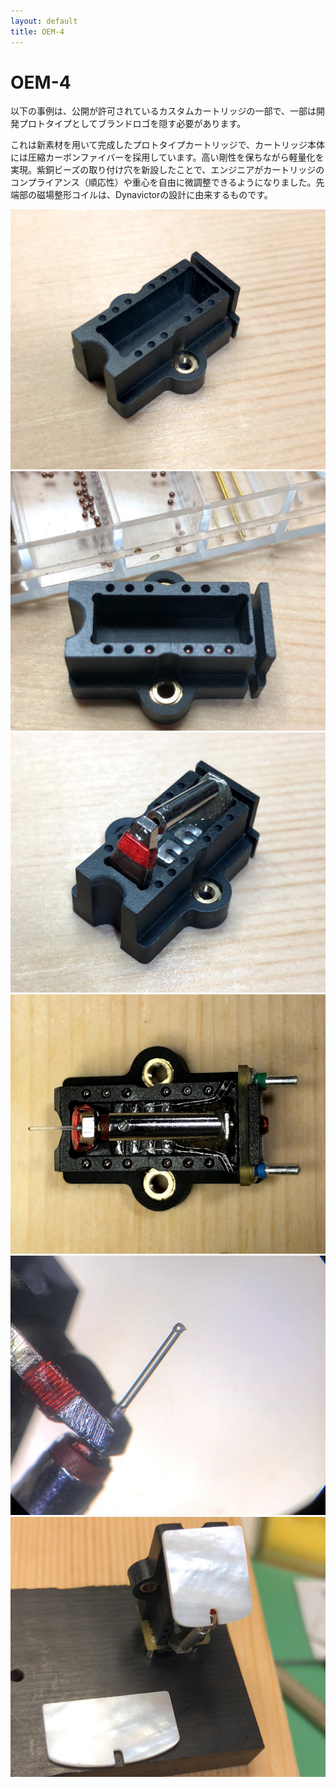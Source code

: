 ```yaml
---
layout: default
title: OEM-4
---
```



# OEM-4

以下の事例は、公開が許可されているカスタムカートリッジの一部で、一部は開発プロトタイプとしてブランドロゴを隠す必要があります。

これは新素材を用いて完成したプロトタイプカートリッジで、カートリッジ本体には圧縮カーボンファイバーを採用しています。高い剛性を保ちながら軽量化を実現。紫銅ビーズの取り付け穴を新設したことで、エンジニアがカートリッジのコンプライアンス（順応性）や重心を自由に微調整できるようになりました。先端部の磁場整形コイルは、Dynavictorの設計に由来するものです。

![1](/assets/Services/OEM-4/1.JPG)
![2](/assets/Services/OEM-4/2.JPG)
![3](/assets/Services/OEM-4/3.JPG)
![4](/assets/Services/OEM-4/4.JPG)
![5](/assets/Services/OEM-4/5.JPG)
![6](/assets/Services/OEM-4/6.JPG)